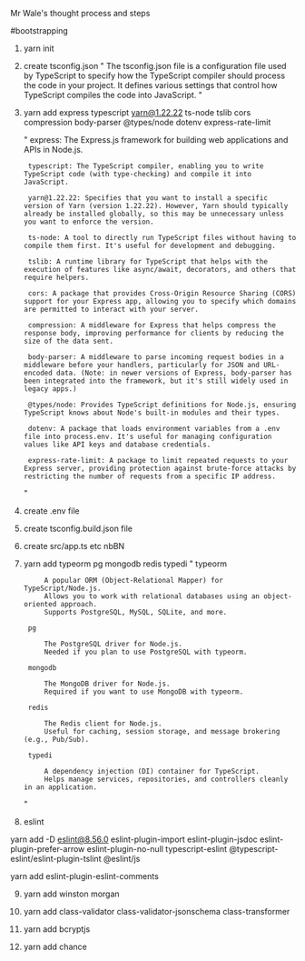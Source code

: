 Mr Wale's thought process and steps

#bootstrapping

1. yarn init 

2. create tsconfig.json
    "
    The tsconfig.json file is a configuration file used by TypeScript to specify how the TypeScript compiler should process the code in your project. It defines various settings that control how TypeScript compiles the code into JavaScript.
    "

3. yarn add express typescript yarn@1.22.22 ts-node tslib cors compression body-parser @types/node dotenv   express-rate-limit

    "
        express: The Express.js framework for building web applications and APIs in Node.js.

        typescript: The TypeScript compiler, enabling you to write TypeScript code (with type-checking) and compile it into JavaScript.

        yarn@1.22.22: Specifies that you want to install a specific version of Yarn (version 1.22.22). However, Yarn should typically already be installed globally, so this may be unnecessary unless you want to enforce the version.

        ts-node: A tool to directly run TypeScript files without having to compile them first. It's useful for development and debugging.

        tslib: A runtime library for TypeScript that helps with the execution of features like async/await, decorators, and others that require helpers.

        cors: A package that provides Cross-Origin Resource Sharing (CORS) support for your Express app, allowing you to specify which domains are permitted to interact with your server.

        compression: A middleware for Express that helps compress the response body, improving performance for clients by reducing the size of the data sent.

        body-parser: A middleware to parse incoming request bodies in a middleware before your handlers, particularly for JSON and URL-encoded data. (Note: in newer versions of Express, body-parser has been integrated into the framework, but it's still widely used in legacy apps.)

        @types/node: Provides TypeScript definitions for Node.js, ensuring TypeScript knows about Node's built-in modules and their types.

        dotenv: A package that loads environment variables from a .env file into process.env. It's useful for managing configuration values like API keys and database credentials.

        express-rate-limit: A package to limit repeated requests to your Express server, providing protection against brute-force attacks by restricting the number of requests from a specific IP address.
    "

4. create .env file

5. create tsconfig.build.json file

6. create src/app.ts etc
nbBN
7. yarn add typeorm pg mongodb redis typedi
        "
            typeorm

            A popular ORM (Object-Relational Mapper) for TypeScript/Node.js.
            Allows you to work with relational databases using an object-oriented approach.
            Supports PostgreSQL, MySQL, SQLite, and more.

        pg

            The PostgreSQL driver for Node.js.
            Needed if you plan to use PostgreSQL with typeorm.

        mongodb

            The MongoDB driver for Node.js.
            Required if you want to use MongoDB with typeorm.

        redis

            The Redis client for Node.js.
            Useful for caching, session storage, and message brokering (e.g., Pub/Sub).

        typedi

            A dependency injection (DI) container for TypeScript.
            Helps manage services, repositories, and controllers cleanly in an application.
    "

8. eslint

yarn add -D eslint@8.56.0 eslint-plugin-import eslint-plugin-jsdoc eslint-plugin-prefer-arrow eslint-plugin-no-null typescript-eslint @typescript-eslint/eslint-plugin-tslint @eslint/js

yarn add eslint-plugin-eslint-comments

9. yarn add winston morgan 

10. yarn add class-validator class-validator-jsonschema class-transformer

11. yarn add bcryptjs  

12. yarn add chance